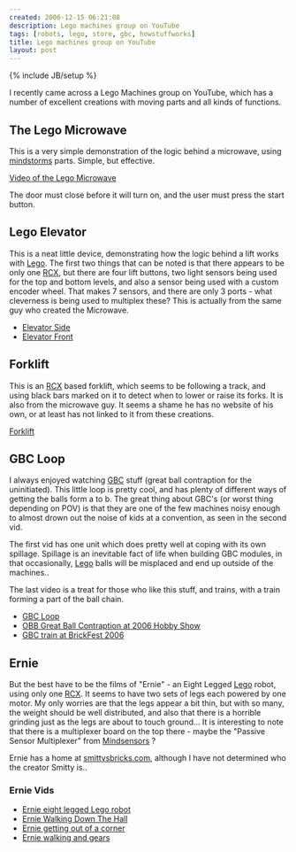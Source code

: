 ```yaml
---
created: 2006-12-15 06:21:08
description: Lego machines group on YouTube
tags: [robots, lego, store, gbc, howstuffworks]
title: Lego machines group on YouTube
layout: post
---
```

{% include JB/setup %}

I recently came across a Lego Machines group on YouTube, which has a number of excellent creations with moving parts and all kinds of functions.

## The Lego Microwave

This is a very simple demonstration of the logic behind a microwave, using [mindstorms](/wiki/mindstorms) parts. Simple, but effective.

[Video of the Lego Microwave](http://www.youtube.com/watch?v=CSh0mvlnP38)

The door must close before it will turn on, and the user must press the start button.

## Lego Elevator

This is a neat little device, demonstrating how the logic behind a lift works with [Lego](/Lego). The first two things that can be noted is that there appears to be only one [RCX](/Lego+RCX), but there are four lift buttons, two light sensors being used for the top and bottom levels, and also a sensor being used with a custom encoder wheel. That makes 7 sensors, and there are only 3 ports - what cleverness is being used to multiplex these? This is actually from the same guy who created the Microwave.

* [Elevator Side](http://www.youtube.com/watch?v=Vogq1SXg-i8)
* [Elevator Front](http://www.youtube.com/watch?v=SGHmQ9U6KG8)

## Forklift

This is an [RCX](/Lego+RCX "The Lego RCX") based forklift, which seems to be following a track, and using black bars marked on it to detect when to lower or raise its forks. It is also from the microwave guy. It seems a shame he has no website of his own, or at least has not linked to it from these creations.

[Forklift](http://www.youtube.com/watch?v=DO1jnBtM87k)

## GBC Loop

I always enjoyed watching [GBC](/GBC "Great Ball Contraption") stuff (great ball contraption for the uninitiated). This little loop is pretty cool, and has plenty of different ways of getting the balls form a to b. The great thing about GBC's (or worst thing depending on POV) is that they are one of the few machines noisy enough to almost drown out the noise of kids at a convention, as seen in the second vid.

The first vid has one unit which does pretty well at coping with its own spillage. Spillage is an inevitable fact of life when building GBC modules, in that occasionally, [Lego](/Lego "The best known construction toy") balls will be misplaced and end up outside of the machines..

The last video is a treat for those who like this stuff, and trains, with a train forming a part of the ball chain.

* [GBC Loop](http://www.youtube.com/watch?v=V0an8pelMSQ)
* [OBB Great Ball Contraption at 2006 Hobby Show](http://www.youtube.com/watch?v=RnX5e_a82f8)
* [GBC train at BrickFest 2006](http://www.youtube.com/watch?v=1a1zQXgtuFs)

## Ernie

But the best have to be the films of "Ernie" - an Eight Legged [Lego](/Lego "The best known construction toy") robot, using only one [RCX](/Lego+RCX "The Lego RCX"). It seems to have two sets of legs each powered by one motor. My only worries are that the legs appear a bit thin, but with so many, the weight should be well distributed, and also that there is a horrible grinding just as the legs are about to touch ground... It is interesting to note that there is a multiplexer board on the top there - maybe the "Passive Sensor Multiplexer" from [Mindsensors](http://mindsensors.com/index.php?module=pagemaster&amp;PAGE_user_op=view_page&amp;PAGE_id=21) ?

Ernie has a home at [smittysbricks.com](http://www.smittysbricks.com/?page_id=5), although I have not determined who the creator Smitty is..

### Ernie Vids

* [Ernie eight legged Lego robot](http://www.youtube.com/watch?v=DIRubR3MMRo)
* [Ernie Walking Down The Hall](http://www.youtube.com/watch?v=1v6MC5Vvc6g&amp;NR)
* [Ernie getting out of a corner](http://www.youtube.com/watch?v=biGle0peARE&amp;NR)
* [Ernie walking and gears](http://www.youtube.com/watch?v=h982sFGPxOk)
